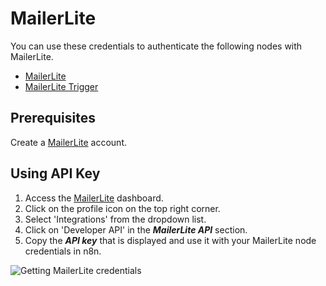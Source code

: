 # MailerLite

You can use these credentials to authenticate the following nodes with MailerLite.

- [MailerLite](/integrations/builtin/app-nodes/n8n-nodes-base.mailerLite/)
- [MailerLite Trigger](/integrations/builtin/trigger-nodes/n8n-nodes-base.mailerLiteTrigger/)

## Prerequisites

Create a [MailerLite](https://MailerLite.com) account.

## Using API Key

1. Access the [MailerLite](https://app.mailerlite.com/dashboard/) dashboard.
2. Click on the profile icon on the top right corner.
3. Select 'Integrations' from the dropdown list.
4. Click on 'Developer API' in the ***MailerLite API*** section.
5. Copy the ***API key*** that is displayed and use it with your MailerLite node credentials in n8n.

![Getting MailerLite credentials](/_images/integrations/builtin/credentials/mailerlite/using-api-key.gif)
